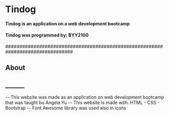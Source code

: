 # Tindog
#### Tindog is an application on a web development bootcamp
#### Tindog was programmed by: BYY2100

################################################################################

## About
## ______
-- This website was made as an application on web development bootcamp that was taught bu Angela Yu
-- This website is made with: HTML - CSS - Bootstrap
-- Font Awesome library was used also in icons
